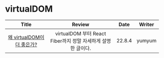 # virtualDOM

|                                                                                      Title                                                                                      |                            Review                            |  Date  | Writer |
| :-----------------------------------------------------------------------------------------------------------------------------------------------------------------------------: | :----------------------------------------------------------: | :----: | :----: |
| <a href="https://velog.io/@yesbb/virtual-dom%EC%9D%98-%EC%84%B1%EB%8A%A5%EC%9D%B4-%EB%8D%94-%EC%A2%8B%EC%9D%80%EC%9D%B4%EC%9C%A0" target="_blank">왜 virtualDOM이 더 좋은가?<a> | virtualDOM 부터 React Fiber까지 정말 자세하게 설명한 글이다. | 22.8.4 | yumyum |

